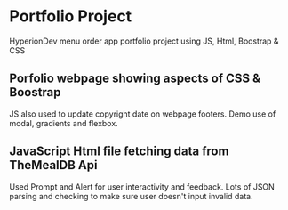 # Portfolio Project
HyperionDev menu order app portfolio project using JS, Html, Boostrap &amp; CSS

## Porfolio webpage showing aspects of CSS & Boostrap

JS also used to update copyright date on webpage footers.
Demo use of modal, gradients and flexbox.

## JavaScript Html file fetching data from TheMealDB Api

Used Prompt and Alert for user interactivity and feedback.
Lots of JSON parsing and checking to make sure user doesn't input invalid data.
